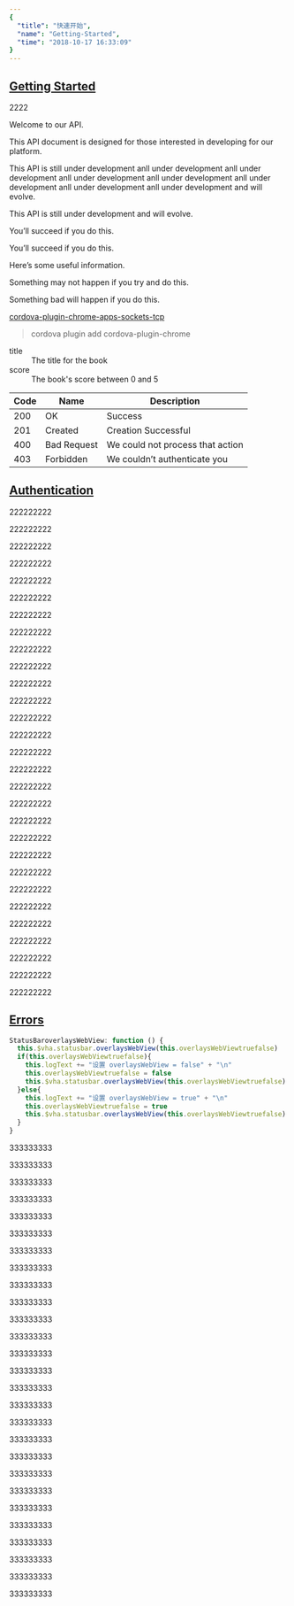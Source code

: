```yaml
---
{
  "title": "快速开始",
  "name": "Getting-Started",
  "time": "2018-10-17 16:33:09"
}
---
```


<section id="documentationgetting_started">

# [Getting Started](#documentationgetting_started)

<router-link to="/aaa">2222</router-link>

Welcome to our API.

This API document is designed for those interested in developing for our platform.

This API is still under development anll under development anll under development anll under development anll under development anll under development anll under development anll under development and will evolve.

This API is still under development and will evolve.
<p class="_cl-aaaaaa">You’ll succeed if you do this.</p>

<p class="ui-r-note _bdc-66cc00">You’ll succeed if you do this.</p>
<p class="ui-r-note _bdc-56adec">Here’s some useful information.</p>
<p class="ui-r-note _bdc-ffc107">Something may not happen if you try and do this.</p>
<p class="ui-r-note _bdc-ff2200">Something bad will happen if you do this.</p>

<p><a class="ui-r-npm" href="https://www.npmjs.com/package/cordova-plugin-chrome-apps-sockets-tcp" target="_blank">cordova-plugin-chrome-apps-sockets-tcp</a></p>

> cordova plugin add cordova-plugin-chrome

<dl>
  <dt>title</dt>
  <dd>The title for the book</dd>
  <dt>score</dt>
  <dd>The book's score between 0 and 5</dd>
</dl>

Code|Name|Description
-|-|-
200|OK|Success
201|Created|Creation Successful
400|Bad Request|We could not process that action
403|Forbidden|We couldn’t authenticate you

</section>
<!-- ------------------------------------------- -->
<section id="documentationauthentication">

# [Authentication](#documentationauthentication)

222222222

222222222

222222222

222222222

222222222

222222222

222222222

222222222

222222222

222222222

222222222

222222222

222222222

222222222

222222222

222222222

222222222

222222222

222222222

222222222

222222222

222222222

222222222

222222222

222222222

222222222

222222222

222222222

222222222

</section>
<!-- ------------------------------------------- -->
<section id="documentationerrors">

# [Errors](#documentationerrors)

```javascript
StatusBaroverlaysWebView: function () {
  this.$vha.statusbar.overlaysWebView(this.overlaysWebViewtruefalse)
  if(this.overlaysWebViewtruefalse){
    this.logText += "设置 overlaysWebView = false" + "\n"
    this.overlaysWebViewtruefalse = false
    this.$vha.statusbar.overlaysWebView(this.overlaysWebViewtruefalse)
  }else{
    this.logText += "设置 overlaysWebView = true" + "\n"
    this.overlaysWebViewtruefalse = true
    this.$vha.statusbar.overlaysWebView(this.overlaysWebViewtruefalse)
  }
}
```

333333333

333333333

333333333

333333333

333333333

333333333

333333333

333333333

333333333

333333333

333333333

333333333

333333333

333333333

333333333

333333333

333333333

333333333

333333333

333333333

333333333

333333333

333333333

333333333

333333333

333333333

333333333

</section>
<!-- ------------------------------------------- -->